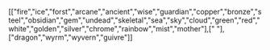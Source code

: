 [["fire","ice","forst","arcane","ancient","wise","guardian","copper","bronze","steel","obsidian","gem","undead","skeletal","sea","sky","cloud","green","red","white","golden","silver","chrome","rainbow","mist","mother"],[" "],["dragon","wyrm","wyvern","guivre"]]